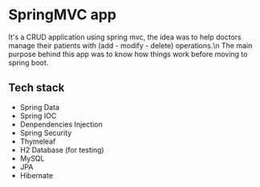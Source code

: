 # SpringMVC app

It's a CRUD application using spring mvc, the idea was to help doctors manage their patients with (add - modify - delete) operations.\n
The main purpose behind this app was to know how things work before moving to spring boot.

## Tech stack
- Spring Data
- Spring IOC
- Denpendencies Injection
- Spring Security
- Thymeleaf
- H2 Database (for testing)
- MySQL
- JPA
- Hibernate
 
